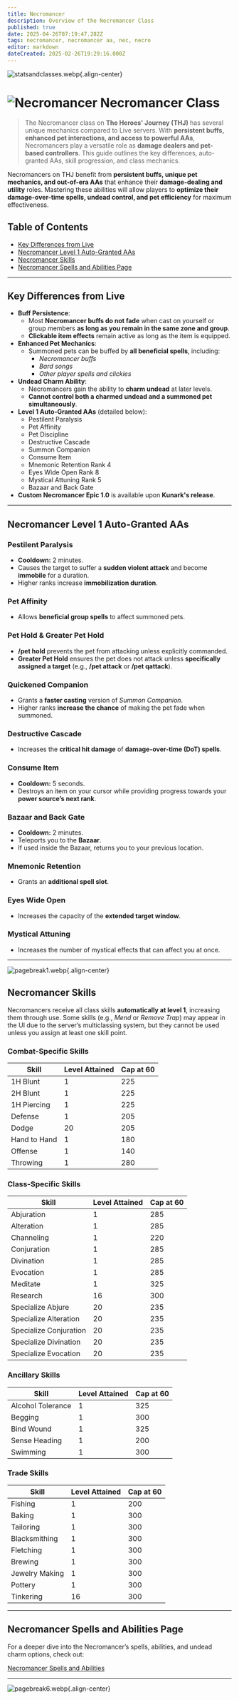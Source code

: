 ```yaml
---
title: Necromancer
description: Overview of the Necromancer Class
published: true
date: 2025-04-26T07:19:47.282Z
tags: necromancer, necromancer aa, nec, necro
editor: markdown
dateCreated: 2025-02-26T19:29:16.000Z
---
```


![statsandclasses.webp](/classes-and-abilities/statsandclasses.webp){.align-center}

# ![Necromancer](/necromancer.gif) Necromancer Class

> The Necromancer class on **The Heroes' Journey (THJ)** has several unique mechanics compared to Live servers. With **persistent buffs, enhanced pet interactions, and access to powerful AAs**, Necromancers play a versatile role as **damage dealers and pet-based controllers**. This guide outlines the key differences, auto-granted AAs, skill progression, and class mechanics.

Necromancers on THJ benefit from **persistent buffs, unique pet mechanics, and out-of-era AAs** that enhance their **damage-dealing and utility** roles. Mastering these abilities will allow players to **optimize their damage-over-time spells, undead control, and pet efficiency** for maximum effectiveness.

## Table of Contents

- [Key Differences from Live](#key-differences-from-live)
- [Necromancer Level 1 Auto-Granted AAs](#necromancer-level-1-auto-granted-aas)
- [Necromancer Skills](#necromancer-skills)
- [Necromancer Spells and Abilities Page](#necromancer-spells-and-abilities-page)

---

## Key Differences from Live

- **Buff Persistence**:
  - Most **Necromancer buffs do not fade** when cast on yourself or group members **as long as you remain in the same zone and group**.  
  - **Clickable item effects** remain active as long as the item is equipped.
- **Enhanced Pet Mechanics**:
  - Summoned pets can be buffed by **all beneficial spells**, including:
    - *Necromancer buffs*  
    - *Bard songs*  
    - *Other player spells and clickies*
- **Undead Charm Ability**:
  - Necromancers gain the ability to **charm undead** at later levels.
  - **Cannot control both a charmed undead and a summoned pet simultaneously**.
- **Level 1 Auto-Granted AAs** (detailed below):
  - Pestilent Paralysis
  - Pet Affinity
  - Pet Discipline
  - Destructive Cascade
  - Summon Companion
  - Consume Item
  - Mnemonic Retention Rank 4
  - Eyes Wide Open Rank 8
  - Mystical Attuning Rank 5
  - Bazaar and Back Gate
- **Custom Necromancer Epic 1.0** is available upon **Kunark's release**.

---

## Necromancer Level 1 Auto-Granted AAs

### Pestilent Paralysis

- **Cooldown:** 2 minutes.  
- Causes the target to suffer a **sudden violent attack** and become **immobile** for a duration.  
- Higher ranks increase **immobilization duration**.

### Pet Affinity

- Allows **beneficial group spells** to affect summoned pets.

### Pet Hold & Greater Pet Hold

- **/pet hold** prevents the pet from attacking unless explicitly commanded.
- **Greater Pet Hold** ensures the pet does not attack unless **specifically assigned a target** (e.g., **/pet attack** or **/pet qattack**).

### Quickened Companion

- Grants a **faster casting** version of *Summon Companion*.  
- Higher ranks **increase the chance** of making the pet fade when summoned.

### Destructive Cascade

- Increases the **critical hit damage** of **damage-over-time (DoT) spells**.

### Consume Item

- **Cooldown:** 5 seconds.  
- Destroys an item on your cursor while providing progress towards your **power source’s next rank**.

### Bazaar and Back Gate

- **Cooldown:** 2 minutes.  
- Teleports you to the **Bazaar**.  
- If used inside the Bazaar, returns you to your previous location.

### Mnemonic Retention

- Grants an **additional spell slot**.

### Eyes Wide Open

- Increases the capacity of the **extended target window**.

### Mystical Attuning

- Increases the number of mystical effects that can affect you at once.

---

![pagebreak1.webp](/pagebreak1.webp){.align-center}

## Necromancer Skills

Necromancers receive all class skills **automatically at level 1**, increasing them through use. Some skills (e.g., *Mend* or *Remove Trap*) may appear in the UI due to the server’s multiclassing system, but they cannot be used unless you assign at least one skill point.

### Combat-Specific Skills

| Skill        | Level Attained | Cap at 60 |
|--------------|----------------|-----------|
| 1H Blunt     | 1              | 225       |
| 2H Blunt     | 1              | 225       |
| 1H Piercing  | 1              | 225       |
| Defense      | 1              | 205       |
| Dodge        | 20             | 205       |
| Hand to Hand | 1              | 180       |
| Offense      | 1              | 140       |
| Throwing     | 1              | 280       |

### Class-Specific Skills

| Skill                 | Level Attained | Cap at 60 |
|-----------------------|----------------|-----------|
| Abjuration            | 1              | 285       |
| Alteration            | 1              | 285       |
| Channeling            | 1              | 220       |
| Conjuration           | 1              | 285       |
| Divination            | 1              | 285       |
| Evocation             | 1              | 285       |
| Meditate              | 1              | 325       |
| Research              | 16             | 300       |
| Specialize Abjure     | 20             | 235       |
| Specialize Alteration | 20             | 235       |
| Specialize Conjuration| 20             | 235       |
| Specialize Divination | 20             | 235       |
| Specialize Evocation  | 20             | 235       |

### Ancillary Skills

| Skill            | Level Attained | Cap at 60 |
|------------------|----------------|-----------|
| Alcohol Tolerance| 1              | 325       |
| Begging          | 1              | 300       |
| Bind Wound       | 1              | 325       |
| Sense Heading    | 1              | 200       |
| Swimming         | 1              | 300       |

### Trade Skills

| Skill           | Level Attained | Cap at 60 |
|-----------------|----------------|-----------|
| Fishing         | 1              | 200       |
| Baking          | 1              | 300       |
| Tailoring       | 1              | 300       |
| Blacksmithing   | 1              | 300       |
| Fletching       | 1              | 300       |
| Brewing         | 1              | 300       |
| Jewelry Making  | 1              | 300       |
| Pottery         | 1              | 300       |
| Tinkering       | 16             | 300       |

---

## Necromancer Spells and Abilities Page

For a deeper dive into the Necromancer’s spells, abilities, and undead charm options, check out:

[Necromancer Spells and Abilities](/classes-and-abilities/spells-and-abilities/nec)

---

![pagebreak6.webp](/pagebreak6.webp){.align-center}
